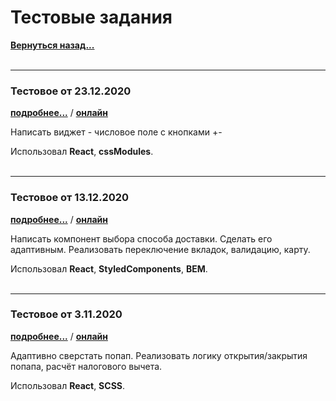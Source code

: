 # Тестовые задания

<a href="https://github.com/ArtMan-8/artman-8.github.io"><b>Вернуться назад...</b></a>
<br /><br />


---
### Тестовое от 23.12.2020
<a href="https://github.com/ArtMan-8/test-frontend-lvoJ5T3f" target="_blank"><b>подробнее...</b></a> / <a href="https://artman-8.github.io/test-frontend-lvoJ5T3f" target="_blank"><b>онлайн</b></a>

Написать виджет - числовое поле с кнопками +-

Использовал **React**, **cssModules**.
<br /><br />

---
### Тестовое от 13.12.2020
<a href="https://github.com/ArtMan-8/test-frontend-vXkdf85h" target="_blank"><b>подробнее...</b></a> / <a href="https://artman-8.github.io/test-frontend-vXkdf85h/" target="_blank"><b>онлайн</b></a>

Написать компонент выбора способа доставки. Сделать его адаптивным. Реализовать переключение вкладок, валидацию, карту.

Использовал **React**, **StyledComponents**, **BEM**.
<br /><br />

---
### Тестовое от 3.11.2020
<a href="https://github.com/ArtMan-8/test-frontend-lnj4C8vy" target="_blank"><b>подробнее...</b></a> / <a href="https://artman-8.github.io/test-frontend-lnj4C8vy/" target="_blank"><b>онлайн</b></a>

Адаптивно сверстать попап. Реализовать логику открытия/закрытия попапа, расчёт налогового вычета.

Использовал **React**, **SCSS**.
<br /><br />